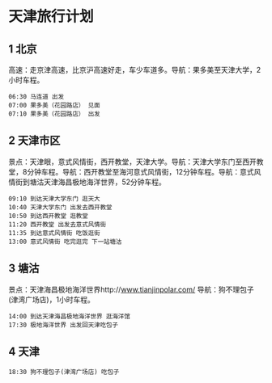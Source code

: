 # 天津旅行计划
## 1 北京
高速：走京津高速，比京沪高速好走，车少车道多。导航：果多美至天津大学，2小时车程。
```
06:30 马连道 出发
07:00 果多美（花园路店） 见面
07:10 果多美（花园路店） 出发
```
## 2 天津市区
景点：天津眼，意式风情街，西开教堂，天津大学。导航：天津大学东门至西开教堂，8分钟车程。导航：西开教堂至海河意式风情街，12分钟车程。导航：意式风情街到塘沽天津海昌极地海洋世界，52分钟车程。
```
09:10 到达天津大学东门 逛天大
10:40 天津大学东门 出发去西开教堂
10:50 到达西开教堂 逛教堂
11:20 西开教堂 出发去意式风情街
11:35 到达意式风情街 吃饭逛街
13:00 意式风情街 吃完逛完 下一站塘沽
```
## 3 塘沽
景点：天津海昌极地海洋世界http://www.tianjinpolar.com/ 导航：狗不理包子(津湾广场店)，1小时车程。
```
14:00 到达天津海昌极地海洋世界 逛海洋馆
17:30 极地海洋世界 出发回天津吃包子
```
## 4 天津
```
18:30 狗不理包子(津湾广场店) 吃包子
```
